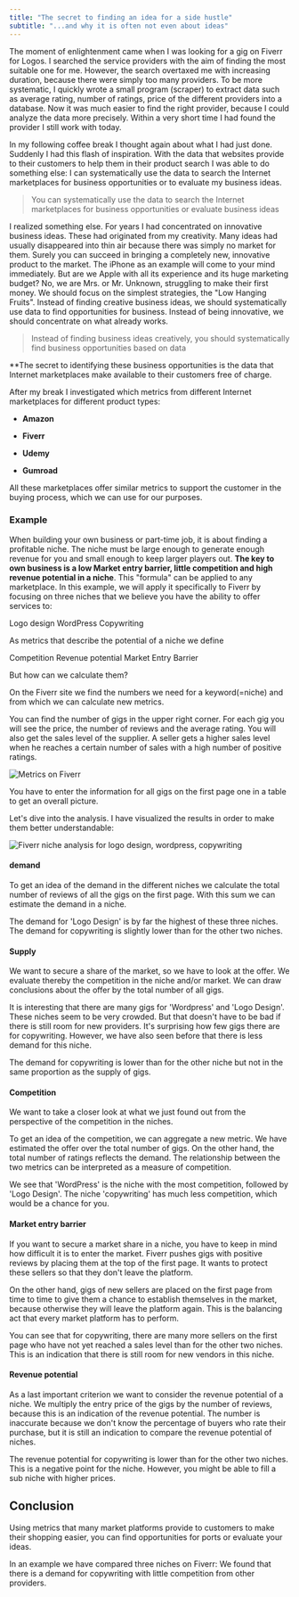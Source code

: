 ```yaml
---
title: "The secret to finding an idea for a side hustle"
subtitle: "...and why it is often not even about ideas"
---
```




The moment of enlightenment came when I was looking for a gig on Fiverr for Logos. I searched the service providers with the aim of finding the most suitable one for me. However, the search overtaxed me with increasing duration, because there were simply too many providers. To be more systematic, I quickly wrote a small program (scraper) to extract data such as average rating, number of ratings, price of the different providers into a database. Now it was much easier to find the right provider, because I could analyze the data more precisely. Within a very short time I had found the provider I still work with today.

In my following coffee break I thought again about what I had just done. Suddenly I had this flash of inspiration. With the data that websites provide to their customers to help them in their product search I was able to do something else: I can systematically use the data to search the Internet marketplaces for business opportunities or to evaluate my business ideas.

> You can systematically use the data to search the Internet marketplaces for business opportunities or evaluate business ideas

I realized something else. For years I had concentrated on innovative business ideas. These had originated from my creativity. Many ideas had usually disappeared into thin air because there was simply no market for them. Surely you can succeed in bringing a completely new, innovative product to the market. The iPhone as an example will come to your mind immediately. But are we Apple with all its experience and its huge marketing budget? No, we are Mrs. or Mr. Unknown, struggling to make their first money. We should focus on the simplest strategies, the "Low Hanging Fruits". Instead of finding creative business ideas, we should systematically use data to find opportunities for business. Instead of being innovative, we should concentrate on what already works.

> Instead of finding business ideas creatively, you should systematically find business opportunities based on data

**The secret to identifying these business opportunities is the data that Internet marketplaces make available to their customers free of charge.

After my break I investigated which metrics from different Internet marketplaces for different product types:

- **Amazon**

- **Fiverr**

- **Udemy**

- **Gumroad**

All these marketplaces offer similar metrics to support the customer in the buying process, which we can use for our purposes.

### Example

When building your own business or part-time job, it is about finding
a profitable niche. The niche must be large enough to generate enough revenue for you and
small enough to keep larger players out. **The key to own business is a low
Market entry barrier, little competition and high revenue potential in a niche**. This "formula" can be applied to any marketplace. In this example, we will apply it specifically to Fiverr by focusing on three niches that we believe you have the ability to offer services to:

Logo design
WordPress
Copywriting

As metrics that describe the potential of a niche we define

Competition
Revenue potential
Market Entry Barrier

But how can we calculate them?

On the Fiverr site we find the numbers we need for a keyword(=niche) and from which we can calculate new metrics.

You can find the number of gigs in the upper right corner. For each gig you will see the price, the number of reviews and the average rating. You will also get the sales level of the supplier. A seller gets a higher sales level when he reaches a certain number of sales with a high number of positive ratings.

![Metrics on Fiverr](/assets/img/fiverr_metrics.png)

You have to enter the information for all gigs on the first page one in a table to get an overall picture.

Let's dive into the analysis. I have visualized the results in order to make them better understandable:

![Fiverr niche analysis for logo design, wordpress, copywriting](/assets/img/all_plot.png)

#### demand

To get an idea of the demand in the different niches we calculate the total number of reviews of all the gigs on the first page. With this sum we can estimate the demand in a niche.

The demand for 'Logo Design' is by far the highest of these three niches. The demand for copywriting is slightly lower than for the other two niches.

#### Supply

We want to secure a share of the market, so we have to look at the offer. We evaluate thereby the competition in the niche and/or market. We can draw conclusions about the offer by the total number of all gigs.

It is interesting that there are many gigs for 'Wordpress' and 'Logo Design'. These niches seem to be very crowded. But that doesn't have to be bad if there is still room for new providers. It's surprising how few gigs there are for copywriting. However, we have also seen before that there is less demand for this niche.

The demand for copywriting is lower than for the other niche but not in the same proportion as the supply of gigs.

#### Competition

We want to take a closer look at what we just found out from the perspective of the competition in the niches.

To get an idea of the competition, we can aggregate a new metric. We
have estimated the offer over the total number of gigs. On the other hand, the total number of ratings reflects the demand. The relationship between the two metrics can be interpreted as a measure of competition.

We see that 'WordPress' is the niche with the most competition, followed by 'Logo
Design'. The niche 'copywriting' has much less competition, which would be a chance for you.

#### Market entry barrier

If you want to secure a market share in a niche, you have to keep in mind how difficult it is to enter the market. Fiverr pushes gigs with positive reviews by placing them at the top of the first page. It wants to protect these sellers so that they don't leave the platform.

On the other hand, gigs of new sellers are placed on the first page from time to time to give them a chance to establish themselves in the market, because otherwise they will leave the platform again. This is the balancing act that every market platform has to perform.

You can see that for copywriting, there are many more sellers on the first page who have not yet reached a sales level than for the other two niches. This is an indication that there is still room for new vendors in this niche.

#### Revenue potential

As a last important criterion we want to consider the revenue potential of a niche. We multiply the entry price of the gigs by the number of reviews, because this is an indication of the revenue potential. The number is inaccurate because we don't know the percentage of buyers who rate their purchase, but it is still an indication to compare the revenue potential of niches.

The revenue potential for copywriting is lower than for the other two niches. This is a negative point for the niche. However, you might be able to fill a sub niche with higher prices.

## Conclusion

Using metrics that many market platforms provide to customers to make their shopping easier, you can find opportunities for ports or evaluate your ideas.

In an example we have compared three niches on Fiverr: We found that there is a demand for copywriting with little competition from other providers.